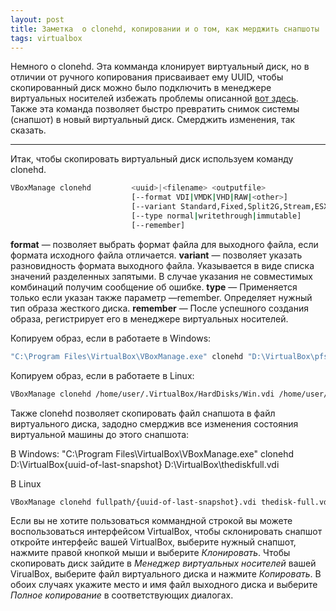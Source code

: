 ```yaml
---
layout: post
title: Заметка  о clonehd, копировании и о том, как мерджить снапшоты
tags: virtualbox
---
```


Немного о clonehd. Эта комманда клонирует виртуальный диск, но в отличии от ручного копирования присваивает ему UUID, чтобы скопированный диск можно было подключить в менеджере виртуальных носителей избежать проблемы описанной [вот здесь](2018-12-10-how-to-set-newuuid.md). Также эта команда позволяет быстро превратить снимок системы (снапшот) в новый виртуальный диск. Смерджить изменения, так сказать.

---

<script type="text/javascript" src="/public/js/jssor.slider.min.js"></script>

Итак, чтобы скопировать виртуальный диск используем команду clonehd.

```bash
VBoxManage clonehd         <uuid>|<filename> <outputfile>
                           [--format VDI|VMDK|VHD|RAW|<other>]
                           [--variant Standard,Fixed,Split2G,Stream,ESX]
                           [--type normal|writethrough|immutable]
                           [--remember]
```
**format** — позволяет выбрать формат файла для выходного файла, если формата исходного файла отличается.
**variant** — позволяет указать разновидность формата выходного файла. Указывается в виде списка значений разделенных запятыми. В случае указания не совместимых комбинаций получим сообщение об ошибке.
**type** — Применяется только если указан также параметр —remember. Определяет нужный тип образа жесткого диска.
**remember** — После успешного создания образа, регистрирует его в менеджере виртуальных носителей.

Копируем образ, если в работаете в Windows:

```bash
"C:\Program Files\VirtualBox\VBoxManage.exe" clonehd "D:\VirtualBox\pfsense.vdi" "D:\VirtualBox\pfsense2.vdi"
```

Копируем образ, если в работаете в Linux:

```bash
VBoxManage clonehd /home/user/.VirtualBox/HardDisks/Win.vdi /home/user/data/Win.vdi
```

Также clonehd позволяет скопировать файл снапшота в файл виртуального диска, задодно смерджив все изменения состояния виртуальной машины до этого снапшота:

В Windows:
"C:\Program Files\VirtualBox\VBoxManage.exe" clonehd D:\VirtualBox\{uuid-of-last-snapshot} D:\VirtualBox\thediskfull.vdi

В Linux
```bash
VBoxManage clonehd fullpath/{uuid-of-last-snapshot}.vdi thedisk-full.vdi
```
Если вы не хотите пользоваться коммандной строкой вы можете воспользоваться интерфейсом VirtualBox, чтобы склонировать снапшот откройте интерфейс вашей VirtualBox, выберите нужный снапшот, нажмите правой кнопкой мыши и выберите *Клонировать*. Чтобы скопировать диск зайдите в *Менеджер виртуальных носителей* вашей VirualBox, выберите файл виртуального диска и нажмите *Копировать*. В обоих случаях укажите место и имя файл выходного диска и выберите *Полное копирование* в соответствующих диалогах.